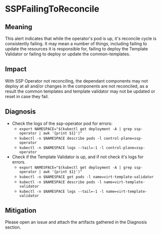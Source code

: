 # SSPFailingToReconcile

## Meaning

This alert indicates that while the operator's pod is up, it's reconcile cycle is consistently failing.
It may mean a number of things, including failing to update the resources it is responsible for,
failing to deploy the Template Validator or failing to deploy or update the common-templates.

## Impact

With SSP Operator not reconciling, the dependant components may not deploy at all and/or changes in the components are not reconciled, as a result the common templates and template validator may not be updated or reset in case they fail.

## Diagnosis

- Check the logs of the ssp-operator pod for errors:
    - `export NAMESPACE="$(kubectl get deployment -A | grep ssp-operator | awk '{print $1}')"`
    - `kubectl -n $NAMESPACE describe pods -l control-plane=ssp-operator`
    - `kubectl -n $NAMESPACE logs --tail=-1 -l control-plane=ssp-operator`
- Check if the Template Validator is up, and if not check it's logs for errors.
    - `export NAMESPACE="$(kubectl get deployment -A | grep ssp-operator | awk '{print $1}')"`
    - `kubectl -n $NAMESPACE get pods -l name=virt-template-validator`
    - `kubectl -n $NAMESPACE describe pods -l name=virt-template-validator`
    - `kubectl -n $NAMESPACE logs --tail=-1 -l name=virt-template-validator`    

 
## Mitigation

Please open an issue and attach the artifacts gathered in the Diagnosis section.